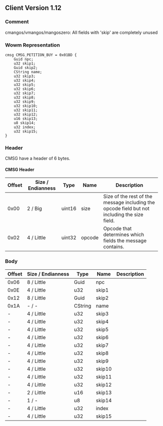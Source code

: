 ## Client Version 1.12

### Comment

cmangos/vmangos/mangoszero: All fields with 'skip' are completely unused

### Wowm Representation
```rust,ignore
cmsg CMSG_PETITION_BUY = 0x01BD {
    Guid npc;    
    u32 skip1;    
    Guid skip2;    
    CString name;    
    u32 skip3;    
    u32 skip4;    
    u32 skip5;    
    u32 skip6;    
    u32 skip7;    
    u32 skip8;    
    u32 skip9;    
    u32 skip10;    
    u32 skip11;    
    u32 skip12;    
    u16 skip13;    
    u8 skip14;    
    u32 index;    
    u32 skip15;    
}

```
### Header
CMSG have a header of 6 bytes.

#### CMSG Header
| Offset | Size / Endianness | Type   | Name   | Description |
| ------ | ----------------- | ------ | ------ | ----------- |
| 0x00   | 2 / Big           | uint16 | size   | Size of the rest of the message including the opcode field but not including the size field.|
| 0x02   | 4 / Little        | uint32 | opcode | Opcode that determines which fields the message contains.|
### Body
| Offset | Size / Endianness | Type | Name | Description |
| ------ | ----------------- | ---- | ---- | ----------- |
| 0x06 | 8 / Little | Guid | npc |  |
| 0x0E | 4 / Little | u32 | skip1 |  |
| 0x12 | 8 / Little | Guid | skip2 |  |
| 0x1A | - / - | CString | name |  |
| - | 4 / Little | u32 | skip3 |  |
| - | 4 / Little | u32 | skip4 |  |
| - | 4 / Little | u32 | skip5 |  |
| - | 4 / Little | u32 | skip6 |  |
| - | 4 / Little | u32 | skip7 |  |
| - | 4 / Little | u32 | skip8 |  |
| - | 4 / Little | u32 | skip9 |  |
| - | 4 / Little | u32 | skip10 |  |
| - | 4 / Little | u32 | skip11 |  |
| - | 4 / Little | u32 | skip12 |  |
| - | 2 / Little | u16 | skip13 |  |
| - | 1 / - | u8 | skip14 |  |
| - | 4 / Little | u32 | index |  |
| - | 4 / Little | u32 | skip15 |  |
